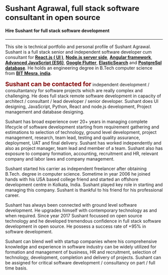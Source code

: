 # Sushant Agrawal, full stack software consultant in open source 
#### Hire Sushant for full stack software development
---

This site is technical portfolio and personal profile of Sushant Agrawal. Sushant is a full stack senior and independent software developer cum consultant for <a target='_blank' href = 'https://reactjs.org'>React.js ( UI )</a>, <a href = 'https://nodejs.org' target='_blank'>Node.js server side</a>, <a target='_blank' href='https://angularjs.org/'>Angular framework</a>, <a target='_blank' href='https://www.javascript.com/'>Advanced JavaScript (ES6)</a>, <a target='_blank' href='https://flutter.dev/'>Google Flutter</a>, <a target='_blank' href='https://www.elastic.co/'>ElasticSearch</a> and <a target='_blank' href = 'https://www.postgresql.org/'>PostgreSql database</a>. He holds an engineering degree in B.Tech computer science from <a target='_blank' href='https://www.bitmesra.ac.in/'>BIT Mesra, india</a>. 

<h2>Sushant can be contacted for</h2> independent development / consultantancy for software projects which are really complex and challenging. He does full stack remote software development in capacity of architect / consultant / lead developer / senior developer. Sushant does UI designing, JavaScript, Python, React and node.js development, Project management and database designing.

Sushant has broad experience over 20+ years in managing complete lifecycle of software development starting from requirement gathering and estimations to selection of technology, ground level development, project management, research, team lead, testing and quality assurance, deployment, UAT and final delivery. Sushant has worked independently and also as project manager, team lead and member of a team. Sushant also has exposure to company formation, accounting, recruitment and HR, relevant company and labor laws and company management.

Sushant started his carrier as independent freelancer after obtaining B.Tech. degree in computer science. Sometime in year 2006 he joined hands with his USA based college friend and started an offshore development centre in Kolkata, India. Sushant played key role in starting and managing this company. Sushant is thankful to his friend for his professional career.

Sushant has always been connected with ground level software development. He upgrades himself with contemporary technology as and when required. Since year 2017 Sushant focussed on open source technology and he developed tremendous confidence in full stack software development in open source. He possess a success rate of +95% in software development.

Sushant can blend well with startup companies where his comprehensive knowledge and experience in software industry can be widely utilized for formation and management of business, HR and recruitment, selection of technology, development, completion and delivery of projects. Sushant can be assigned for critical software development / consultancy on part / full time basis.


<style>
    h1 {
        font-size: 1.5rem;
    }
    h2 {
        font-size:1.2rem;
        display:inline-block;
        color:maroon;
        margin:0;
    }
    a {
        font-weight:bold;
    }
</style>